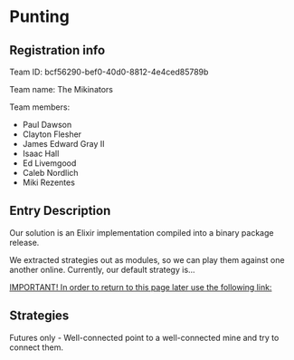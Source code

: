 # Punting

## Registration info ##

Team ID: bcf56290-bef0-40d0-8812-4e4ced85789b

Team name: The Mikinators

Team members:
* Paul Dawson
* Clayton Flesher
* James Edward Gray II
* Isaac Hall
* Ed Livemgood
* Caleb Nordlich
* Miki Rezentes

## Entry Description

Our solution is an Elixir implementation compiled into a binary package release.

We extracted strategies out as modules, so we can play them against one another online. Currently, our default strategy is...

[IMPORTANT! In order to return to this page later use the following link:](http://punter.inf.ed.ac.uk:9000/update/?token=bcf56290-bef0-40d0-8812-4e4ced85789b)

## Strategies

Futures only - Well-connected point to a well-connected mine and try to connect them.
